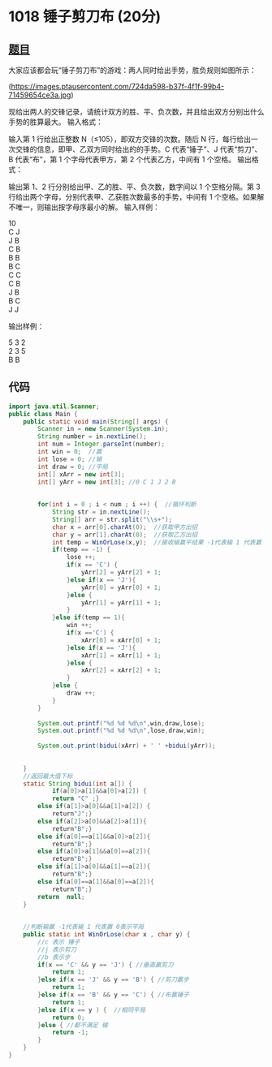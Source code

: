 # 1018 锤子剪刀布 (20分)

## [题目](https://pintia.cn/problem-sets/994805260223102976/problems/994805304020025344)
大家应该都会玩“锤子剪刀布”的游戏：两人同时给出手势，胜负规则如图所示：

(https://images.ptausercontent.com/724da598-b37f-4f1f-99b4-71459654ce3a.jpg)

现给出两人的交锋记录，请统计双方的胜、平、负次数，并且给出双方分别出什么手势的胜算最大。
输入格式：

输入第 1 行给出正整数 N（≤10​5​​），即双方交锋的次数。随后 N 行，每行给出一次交锋的信息，即甲、乙双方同时给出的的手势。C 代表“锤子”、J 代表“剪刀”、B 代表“布”，第 1 个字母代表甲方，第 2 个代表乙方，中间有 1 个空格。
输出格式：

输出第 1、2 行分别给出甲、乙的胜、平、负次数，数字间以 1 个空格分隔。第 3 行给出两个字母，分别代表甲、乙获胜次数最多的手势，中间有 1 个空格。如果解不唯一，则输出按字母序最小的解。
输入样例：

10   
C J  
J B  
C B  
B B  
B C  
C C  
C B  
J B  
B C  
J J  

输出样例：

5 3 2  
2 3 5  
B B  

## 代码
```java
import java.util.Scanner;
public class Main {
	public static void main(String[] args) {
		Scanner in = new Scanner(System.in);
		String number = in.nextLine();
		int num = Integer.parseInt(number);
		int win = 0;  //赢
		int lose = 0; //输
		int draw = 0; //平局
		int[] xArr = new int[3];
		int[] yArr = new int[3]; //0 C 1 J 2 B 
		
		
		for(int i = 0 ; i < num ; i ++) {  //循环判断
			String str = in.nextLine();
			String[] arr = str.split("\\s+");
			char x = arr[0].charAt(0);  //获取甲方出招
			char y = arr[1].charAt(0);  //获取乙方出招
			int temp = WinOrLose(x,y);  //接收输赢平结果 -1代表输 1 代表赢 0表示平局
			if(temp == -1) {
				lose ++;
				if(x == 'C') {
					yArr[2] = yArr[2] + 1;
				}else if(x == 'J'){
					yArr[0] = yArr[0] + 1;
				}else {
					yArr[1] = yArr[1] + 1;
				}
			}else if(temp == 1){
				win ++;
				if(x =='C') {
					xArr[0] = xArr[0] + 1;
				}else if(x == 'J'){
					xArr[1] = xArr[1] + 1;
				}else {
					xArr[2] = xArr[2] + 1;
				}
			}else {
				draw ++;
			}
		}
		
		System.out.printf("%d %d %d\n",win,draw,lose);
		System.out.printf("%d %d %d\n",lose,draw,win);
		
		System.out.print(bidui(xArr) + ' ' +bidui(yArr));
		
		
	}
	//返回最大值下标
   	static String bidui(int a[]) {
			if(a[0]>a[1]&&a[0]>a[2]) {
			return "C" ;}
		else if(a[1]>a[0]&&a[1]>a[2]) {
			return"J";}
		else if(a[2]>a[0]&&a[2]>a[1]){
			return"B";}		
		else if(a[0]==a[1]&&a[0]>a[2]){
			return"B";}
		else if(a[0]>a[1]&&a[0]==a[2]){
			return"B";}
		else if(a[1]>a[0]&&a[1]==a[2]){
			return"B";}
		else if(a[0]==a[1]&&a[0]==a[2]){
			return"B";}		
		return  null;
	}
	
	
	//判断输赢 -1代表输 1 代表赢 0表示平局
	public static int WinOrLose(char x , char y) {
		//c 表示 锤子
		//j 表示剪刀
		//b 表示步
		if(x == 'C' && y == 'J') { //垂直赢剪刀
			return 1;
		}else if(x == 'J' && y == 'B') { //剪刀赢步
			return 1;
		}else if(x == 'B' && y == 'C') { //布赢锤子
			return 1;
		}else if(x == y ) {  //相同平局
			return 0;
		}else { //都不满足 输
			return -1;
		}
	}
}
```


